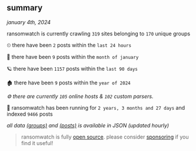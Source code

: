 
## summary
_january 4th, 2024_

ransomwatch is currently crawling `319` sites belonging to `170` unique groups

⏲ there have been `2` posts within the `last 24 hours`

🦈 there have been `9` posts within the `month of january`

🪐 there have been `1157` posts within the `last 90 days`

🏚 there have been `9` posts within the `year of 2024`

_⚙️ there are currently `105` online hosts & `102` custom parsers._

🦕 ransomwatch has been running for `2 years, 3 months and 27 days` and indexed `9466` posts

_all data  [(groups)](http://ransomwhat.telemetry.ltd/groups) and [(posts)](http://ransomwhat.telemetry.ltd/posts) is available in JSON (updated hourly)_

> ransomwatch is fully [open source](https://github.com/joshhighet/ransomwatch#ransomwatch--). please consider [sponsoring](https://github.com/sponsors/joshhighet) if you find it useful!
